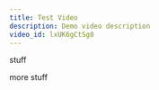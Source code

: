 ```yaml
---
title: Test Video
description: Demo video description
video_id: lxUK6gCtSg0
---
```



stuff

more stuff